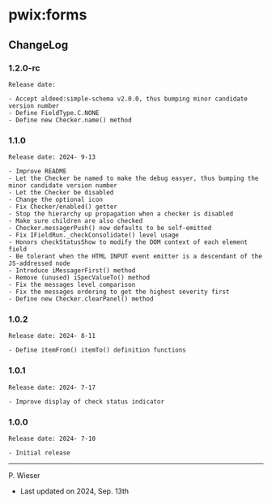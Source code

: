 # pwix:forms

## ChangeLog

### 1.2.0-rc

    Release date: 

    - Accept aldeed:simple-schema v2.0.0, thus bumping minor candidate version number
    - Define FieldType.C.NONE
    - Define new Checker.name() method

### 1.1.0

    Release date: 2024- 9-13

    - Improve README
    - Let the Checker be named to make the debug easyer, thus bumping the minor candidate version number
    - Let the Checker be disabled
    - Change the optional icon
    - Fix Checker/enabled() getter
    - Stop the hierarchy up propagation when a checker is disabled
    - Make sure children are also checked
    - Checker.messagerPush() now defaults to be self-emitted
    - Fix IFieldRun._checkConsolidate() level usage
    - Honors checkStatusShow to modify the DOM context of each element field
    - Be tolerant when the HTML INPUT event emitter is a descendant of the JS-addressed node
    - Introduce iMessagerFirst() method
    - Remove (unused) iSpecValueTo() method
    - Fix the messages level comparison
    - Fix the messages ordering to get the highest severity first
    - Define new Checker.clearPanel() method

### 1.0.2

    Release date: 2024- 8-11

    - Define itemFrom() itemTo() definition functions

### 1.0.1

    Release date: 2024- 7-17

    - Improve display of check status indicator

### 1.0.0

    Release date: 2024- 7-10

    - Initial release

---
P. Wieser
- Last updated on 2024, Sep. 13th
